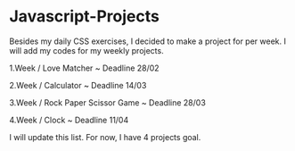 # Javascript-Projects
Besides my daily CSS exercises, I decided to make a project for per week. I will add my codes for my weekly projects. 


1.Week / Love Matcher ~ Deadline 28/02


2.Week / Calculator ~ Deadline  14/03


3.Week / Rock Paper Scissor Game  ~ Deadline 28/03


4.Week / Clock  ~ Deadline 11/04


I will update this list. For now, I have 4 projects goal.
